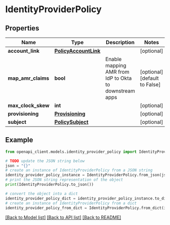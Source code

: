 # IdentityProviderPolicy


## Properties

Name | Type | Description | Notes
------------ | ------------- | ------------- | -------------
**account_link** | [**PolicyAccountLink**](PolicyAccountLink.md) |  | [optional] 
**map_amr_claims** | **bool** | Enable mapping AMR from IdP to Okta to downstream apps | [optional] [default to False]
**max_clock_skew** | **int** |  | [optional] 
**provisioning** | [**Provisioning**](Provisioning.md) |  | [optional] 
**subject** | [**PolicySubject**](PolicySubject.md) |  | [optional] 

## Example

```python
from openapi_client.models.identity_provider_policy import IdentityProviderPolicy

# TODO update the JSON string below
json = "{}"
# create an instance of IdentityProviderPolicy from a JSON string
identity_provider_policy_instance = IdentityProviderPolicy.from_json(json)
# print the JSON string representation of the object
print(IdentityProviderPolicy.to_json())

# convert the object into a dict
identity_provider_policy_dict = identity_provider_policy_instance.to_dict()
# create an instance of IdentityProviderPolicy from a dict
identity_provider_policy_from_dict = IdentityProviderPolicy.from_dict(identity_provider_policy_dict)
```
[[Back to Model list]](../README.md#documentation-for-models) [[Back to API list]](../README.md#documentation-for-api-endpoints) [[Back to README]](../README.md)



